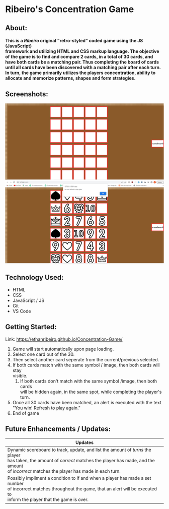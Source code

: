 # Ribeiro's Concentration Game 

## About:
#### This is a *Ribeiro* original "retro-styled" coded game using the JS (JavaScript) <br /> framework and utilizing HTML and CSS markup language. The objective of the game is to find and compare 2 cards, in a total of 30 cards, and have both cards be a matching pair. Thus completing the board of cards until all cards have been discovered with a matching pair after each turn. In turn, the game primarily utilizes the players concentration, ability to allocate and memorize patterns, shapes and form strategies.

## Screenshots:
![Screenshot of game when player starts](/imgs/memory-screenshot-1.jpg "This is a sample image.")
![Screenshot of game when player wins](/imgs/memory-screenshot-2.jpg "This is a sample image.")

## Technology Used:

* HTML
* CSS
* JavaScript / JS
* Git
* VS Code

## Getting Started:
Link: https://ethanribeiro.github.io/Concentration-Game/
1. Game will start automatically upon page loading.
1. Select one card out of the 30.
1. Then select another card seperate from the current/previous selected.
1. If both cards match with the same symbol / image, then both cards will stay <br /> visible.
    1. If both cards don't match with the same symbol /image, then both cards <br /> will be hidden again, in the same spot, while completing the player's turn.
1. Once all 30 cards have been matched, an alert is executed with the text <br /> "You win! Refresh to play again."
1. End of game

## Future Enhancements / Updates:
| Updates |
|---------|
|Dynamic scoreboard to track, update, and list the amount of _turns_ the player <br /> has taken, the amount of _correct_ matches the player has made, and the amount <br /> of _incorrect_ matches the player has made in each turn.|
|Possibly impliment a condition to if and when a player has made a set number <br /> of incorrect matches throughout the game, that an alert will be executed to <br /> inform the player that the game is over.|
